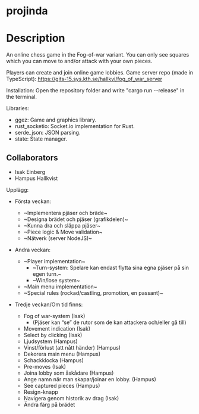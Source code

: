 # projinda

# Description
An online chess game in the Fog-of-war variant. You can only see squares which you can move to and/or attack with your own pieces.

Players can create and join online game lobbies.
Game server repo (made in TypeScript): https://gits-15.sys.kth.se/hallkvi/fog_of_war_server

Installation: Open the repository folder and write "cargo run --release" in the terminal.

Libraries:
* ggez: Game and graphics library.
* rust_socketio: Socket.io implementation for Rust.
* serde_json: JSON parsing.
* state: State manager.

## Collaborators
* Isak Einberg
* Hampus Hallkvist

Upplägg:

* Första veckan:
  * ~Implementera pjäser och bräde~
  * ~Designa brädet och pjäser (grafikdelen)~
  * ~Kunna dra och släppa pjäser~
  * ~Piece logic & Move validation~
  * ~Nätverk (server NodeJS)~

* Andra veckan:
  * ~Player implementation~
    * ~Turn-system: Spelare kan endast flytta sina egna pjäser på sin egen turn.~
    * ~Win/lose system~
  * ~Main menu implementation~
  * ~Special rules (rockad/castling, promotion, en passant)~
  
* Tredje veckan/Om tid finns:
  * Fog of war-system (Isak)
    * (Pjäser kan “se” de rutor som de kan attackera och/eller gå till)
  * Movement indication (Isak)
  * Select by clicking (Isak)
  * Ljudsystem (Hampus)
  * Vinst/förlust (att nått händer) (Hampus)
  * Dekorera main menu (Hampus)
  * Schackklocka (Hampus)
  * Pre-moves (Isak)
  * Joina lobby som åskådare (Hampus)
  * Ange namn när man skapar/joinar en lobby. (Hampus)
  * See captured pieces (Hampus)
  * Resign-knapp
  * Navigera genom historik av drag (Isak)
  * Ändra färg på brädet
